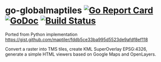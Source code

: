 # go-globalmaptiles [![Go Report Card](https://goreportcard.com/badge/github.com/ZeroErrors/go-globalmaptiles)](https://goreportcard.com/report/github.com/ZeroErrors/go-globalmaptiles) [![GoDoc](https://godoc.org/github.com/ZeroErrors/go-globalmaptiles?status.svg)](https://godoc.org/github.com/ZeroErrors/go-globalmaptiles) [![Build Status](https://travis-ci.org/ZeroErrors/go-globalmaptiles.svg?branch=master)](https://travis-ci.org/ZeroErrors/go-globalmaptiles)
Ported from Python implementation https://gist.github.com/maptiler/fddb5ce33ba995d5523de9afdf8ef118

Convert a raster into TMS tiles, create KML SuperOverlay EPSG:4326, generate a simple HTML viewers based on Google Maps and OpenLayers.
